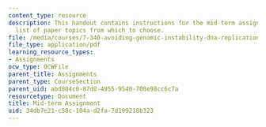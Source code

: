 ```yaml
---
content_type: resource
description: This handout contains instructions for the mid-term assignment, and a
  list of paper topics from which to choose.
file: /media/courses/7-340-avoiding-genomic-instability-dna-replication-the-cell-cycle-and-cancer-fall-2006/34db7e21c58c104ad2fa7d199218b323_midterm.pdf
file_type: application/pdf
learning_resource_types:
- Assignments
ocw_type: OCWFile
parent_title: Assignments
parent_type: CourseSection
parent_uid: abd804c0-87d8-4955-9540-708e98cc6c7a
resourcetype: Document
title: Mid-term Assignment
uid: 34db7e21-c58c-104a-d2fa-7d199218b323
---
```


